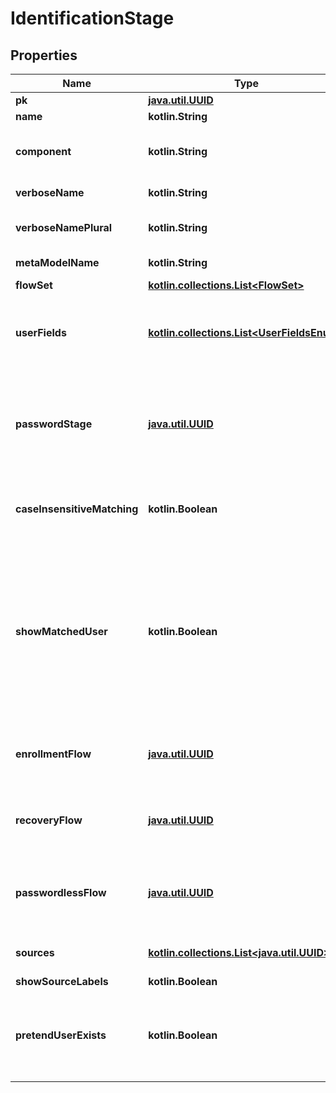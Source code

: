 
# IdentificationStage

## Properties
Name | Type | Description | Notes
------------ | ------------- | ------------- | -------------
**pk** | [**java.util.UUID**](java.util.UUID.md) |  |  [readonly]
**name** | **kotlin.String** |  | 
**component** | **kotlin.String** | Get object type so that we know how to edit the object |  [readonly]
**verboseName** | **kotlin.String** | Return object&#39;s verbose_name |  [readonly]
**verboseNamePlural** | **kotlin.String** | Return object&#39;s plural verbose_name |  [readonly]
**metaModelName** | **kotlin.String** | Return internal model name |  [readonly]
**flowSet** | [**kotlin.collections.List&lt;FlowSet&gt;**](FlowSet.md) |  |  [optional]
**userFields** | [**kotlin.collections.List&lt;UserFieldsEnum&gt;**](UserFieldsEnum.md) | Fields of the user object to match against. (Hold shift to select multiple options) |  [optional]
**passwordStage** | [**java.util.UUID**](java.util.UUID.md) | When set, shows a password field, instead of showing the password field as seaprate step. |  [optional]
**caseInsensitiveMatching** | **kotlin.Boolean** | When enabled, user fields are matched regardless of their casing. |  [optional]
**showMatchedUser** | **kotlin.Boolean** | When a valid username/email has been entered, and this option is enabled, the user&#39;s username and avatar will be shown. Otherwise, the text that the user entered will be shown |  [optional]
**enrollmentFlow** | [**java.util.UUID**](java.util.UUID.md) | Optional enrollment flow, which is linked at the bottom of the page. |  [optional]
**recoveryFlow** | [**java.util.UUID**](java.util.UUID.md) | Optional recovery flow, which is linked at the bottom of the page. |  [optional]
**passwordlessFlow** | [**java.util.UUID**](java.util.UUID.md) | Optional passwordless flow, which is linked at the bottom of the page. |  [optional]
**sources** | [**kotlin.collections.List&lt;java.util.UUID&gt;**](java.util.UUID.md) | Specify which sources should be shown. |  [optional]
**showSourceLabels** | **kotlin.Boolean** |  |  [optional]
**pretendUserExists** | **kotlin.Boolean** | When enabled, the stage will succeed and continue even when incorrect user info is entered. |  [optional]



